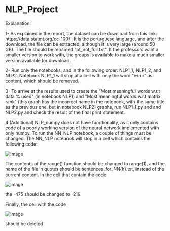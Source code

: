 # NLP_Project

Explanation: 

1- As explained in the report, the dataset can be download from this link: https://data.statmt.org/cc-100/ . It is the portuguese language, and after the download, the file can be extracted, although it is very large (around 50 GB). The file should be renamed "pt_not_full.txt". If the professors want a smaller version to work with, the groups is available to make a much smaller version available for download.

2- Run only the notebooks, and in the following order: NLP1_1, NLP1_2, and NLP2. Notebook NLP1_1 will stop at a cell with only the word "error" as content, which should be removed. 

3- To arrive at the results used to create the "Most meaningful words w.r.t data % used" (in notebook NLP1) and "Most meaningful words w.r.t matrix rank" (this graph has the incorrect name in the notebook, with the same title as the previous one, but in notebook NLP2) graphs, run NLP1_1.py and and NLP2.py and check the result of the final print statement.

4 (Additional) NLP_numpy does not have functionality, as it only contains code of a poorly working version of the neural network implemented with only numpy. 
To run the NN_NLP notebook, a couple of things must be changed. The NN_NLP notebook will stop in a cell which contains the following code:

![image](https://github.com/Sebastiao-C/NLP_Project/assets/80716012/c480fa35-3ada-4e58-9bdd-cfc099f0abba)

The contents of the range() function should be changed to range(1), and the name of the file in quotes should be sentences_for_NN{k}.txt, instead of the current content. In the cell that contain the code 

![image](https://github.com/Sebastiao-C/NLP_Project/assets/80716012/e7243bec-a822-4612-bd1d-62bab8514b48)

the -475 should be changed to -219.

Finally, the cell with the code

![image](https://github.com/Sebastiao-C/NLP_Project/assets/80716012/26a44a82-86f6-4002-a89f-113c90dd11d9)

should be deleted
